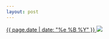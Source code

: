 ```yaml
---
layout: post
---
```


<p>
  <a href="/140">
    <time>{{ page.date | date: "%e %B %Y" }}</time>
    <img src="https://s3.amazonaws.com/life.aaronjgreenberg.com/140.jpg">
  </a>
  
</p>
